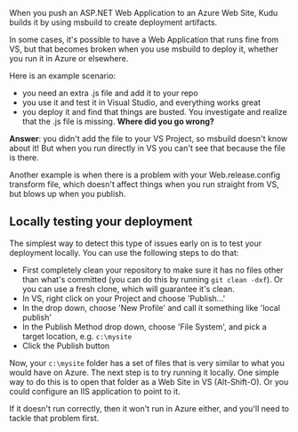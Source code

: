 When you push an ASP.NET Web Application to an Azure Web Site, Kudu builds it by using msbuild to create deployment artifacts.

In some cases, it's possible to have a Web Application that runs fine from VS, but that becomes broken when you use msbuild to deploy it, whether you run it in Azure or elsewhere.

Here is an example scenario:

- you need an extra .js file and add it to your repo
- you use it and test it in Visual Studio, and everything works great
- you deploy it and find that things are busted. You investigate and realize that the .js file is missing. **Where did you go wrong?**

**Answer**: you didn't add the file to your VS Project, so msbuild doesn't know about it! But when you run directly in VS you can't see that because the file is there.

Another example is when there is a problem with your Web.release.config transform file, which doesn't affect things when you run straight from VS, but blows up when you publish.

## Locally testing your deployment

The simplest way to detect this type of issues early on is to test your deployment locally. You can use the following steps to do that:

- First completely clean your repository to make sure it has no files other than what's committed (you can do this by running `git clean -dxf`). Or you can use a fresh clone, which will guarantee it's clean.
- In VS, right click on your Project and choose 'Publish...'
- In the drop down, choose 'New Profile' and call it something like 'local publish'
- In the Publish Method drop down, choose 'File System', and pick a target location, e.g. `c:\mysite`
- Click the Publish button

Now, your `c:\mysite` folder has a set of files that is very similar to what you would have on Azure. The next step is to try running it locally. One simple way to do this is to open that folder as a Web Site in VS (Alt-Shift-O). Or you could configure an IIS application to point to it.

If it doesn't run correctly, then it won't run in Azure either, and you'll need to tackle that problem first.
